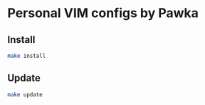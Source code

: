 # Personal VIM configs by Pawka

## Install

``` sh
make install
```

## Update

``` sh
make update
```
